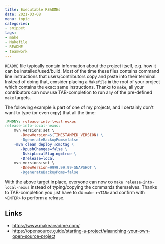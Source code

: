 ```yaml
---
title: Executable READMEs
date: 2021-03-08
menu: topic
categories:
- snippet
tags:
- make
- Makefile
- README
- teamwork
---
```


`README` file typically contain information about the project itself, e.g. how it can be installed/used/build. Most of the time these files contains command line instructions that users/contributors copy and paste into their terminal. Instead of doing that, consider placing a `Makefile` in the root of your project which contains the exact same instructions. Thanks to `make`, all your contributors can now use TAB-completion to run any of the pre-defined `make` targets.

The following example is part of one of my projects, and I certainly don't want to type (or even copy) that all the time:

```makefile
.PHONY: release-into-local-nexus
release-into-local-nexus:
	mvn versions:set \
	   -DnewVersion=$(TIMESTAMPED_VERSION) \
	   -DgenerateBackupPoms=false
	-mvn clean deploy scm:tag \
	   -DpushChanges=false \
	   -DskipLocalStaging=true \
	   -Drelease=local
	mvn versions:set \
	   -DnewVersion=9999.99.99-SNAPSHOT \
	   -DgenerateBackupPoms=false
```

With the above target in place, everyone can now do `make release-into-local-nexus` instead of typing/copying the commands themselves. Thanks to TAB-completion you just have to do `make r<TAB>` and confirm with `>ENTER>` to perform a release.

## Links

- https://www.makeareadme.com/
- https://opensource.guide/starting-a-project/#launching-your-own-open-source-project
